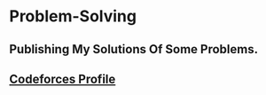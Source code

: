 # Problem-Solving
## Publishing My Solutions Of Some Problems.
## [Codeforces Profile ](https://codeforces.com/profile/Mostafa__Fouad)
